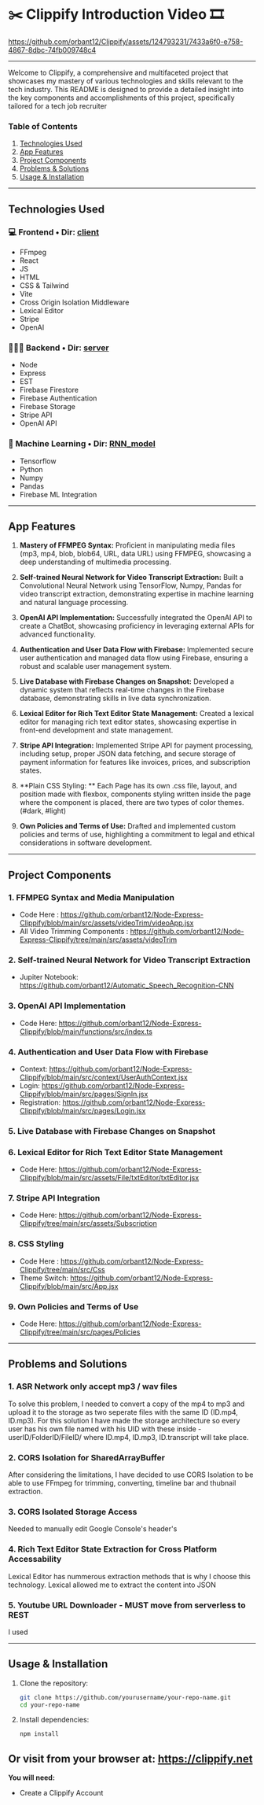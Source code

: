 # ✂️ Clippify Introduction Video 🎞️





https://github.com/orbant12/Clippify/assets/124793231/7433a6f0-e758-4867-8dbc-74fb009748c4





---

Welcome to Clippify, a comprehensive and multifaceted project that showcases my mastery of various technologies and skills relevant to the tech industry. This README is designed to provide a detailed insight into the key components and accomplishments of this project, specifically tailored for a tech job recruiter
 
### Table of Contents
1. [Technologies Used](#technologies-used)
2. [App Features](#app-features)
3. [Project Components](#project-components)
4. [Problems & Solutions](#problems--solutions)
5. [Usage & Installation](#usage--installation)
   
---

## Technologies Used

### 💻 Frontend • Dir: [client](https://github.com/orbant12/Clippify/tree/master/client)

- FFmpeg
- React
- JS
- HTML
- CSS & Tailwind
- Vite
- Cross Origin Isolation Middleware
- Lexical Editor 
- Stripe 
- OpenAI 

### 👨🏻‍💻 Backend • Dir: [server](https://github.com/orbant12/Clippify/tree/master/server)

- Node
- Express
- EST
- Firebase Firestore
- Firebase Authentication
- Firebase Storage
- Stripe API
- OpenAI API

### 👾 Machine Learning • Dir: [RNN_model](https://github.com/orbant12/Clippify/tree/master/RNN_model)

- Tensorflow
- Python
- Numpy
- Pandas
- Firebase ML Integration
  
---

## App Features

1. **Mastery of FFMPEG Syntax:** Proficient in manipulating media files (mp3, mp4, blob, blob64, URL, data URL) using FFMPEG, showcasing a deep understanding of multimedia processing.

2. **Self-trained Neural Network for Video Transcript Extraction:** Built a Convolutional Neural Network using TensorFlow, Numpy, Pandas for video transcript extraction, demonstrating expertise in machine learning and natural language processing.

3. **OpenAI API Implementation:** Successfully integrated the OpenAI API to create a ChatBot, showcasing proficiency in leveraging external APIs for advanced functionality.

4. **Authentication and User Data Flow with Firebase:** Implemented secure user authentication and managed data flow using Firebase, ensuring a robust and scalable user management system.

5. **Live Database with Firebase Changes on Snapshot:** Developed a dynamic system that reflects real-time changes in the Firebase database, demonstrating skills in live data synchronization.

6. **Lexical Editor for Rich Text Editor State Management:** Created a lexical editor for managing rich text editor states, showcasing expertise in front-end development and state management.

7. **Stripe API Integration:** Implemented Stripe API for payment processing, including setup, proper JSON data fetching, and secure storage of payment information for features like invoices, prices, and subscription states.

8. **Plain CSS Styling: ** Each Page has its own .css file, layout, and position made with flexbox, components styling written inside the page where the component is placed, there are two types of color themes. (#dark, #light) 

10. **Own Policies and Terms of Use:** Drafted and implemented custom policies and terms of use, highlighting a commitment to legal and ethical considerations in software development.

---

## Project Components

### 1. FFMPEG Syntax and Media Manipulation

 - Code Here : https://github.com/orbant12/Node-Express-Clippify/blob/main/src/assets/videoTrim/videoApp.jsx
 - All Video Trimming Components : https://github.com/orbant12/Node-Express-Clippify/tree/main/src/assets/videoTrim

### 2. Self-trained Neural Network for Video Transcript Extraction

 - Jupiter Notebook: https://github.com/orbant12/Automatic_Speech_Recognition-CNN

### 3. OpenAI API Implementation

 - Code Here: https://github.com/orbant12/Node-Express-Clippify/blob/main/functions/src/index.ts

### 4. Authentication and User Data Flow with Firebase

 - Context: https://github.com/orbant12/Node-Express-Clippify/blob/main/src/context/UserAuthContext.jsx
 - Login: https://github.com/orbant12/Node-Express-Clippify/blob/main/src/pages/SignIn.jsx
 - Registration: https://github.com/orbant12/Node-Express-Clippify/blob/main/src/pages/Login.jsx

### 5. Live Database with Firebase Changes on Snapshot



### 6. Lexical Editor for Rich Text Editor State Management

 - Code Here: https://github.com/orbant12/Node-Express-Clippify/blob/main/src/assets/File/txtEditor/txtEditor.jsx

### 7. Stripe API Integration

 - Code Here: https://github.com/orbant12/Node-Express-Clippify/tree/main/src/assets/Subscription

### 8. CSS Styling

 - Code Here : https://github.com/orbant12/Node-Express-Clippify/tree/main/src/Css
 - Theme Switch: https://github.com/orbant12/Node-Express-Clippify/blob/main/src/App.jsx

### 9. Own Policies and Terms of Use

 - Code Here: https://github.com/orbant12/Node-Express-Clippify/tree/main/src/pages/Policies

---

## Problems and Solutions

### 1. ASR Network only accept mp3 / wav files

To solve this problem, I needed to convert a copy of the mp4 to mp3 and upload it to the storage as two seperate files with the same ID (ID.mp4, ID.mp3). For this solution I have made the storage architecture so every user has his own file named with his UID with these inside - userID/FolderID/FileID/ where ID.mp4, ID.mp3, ID.transcript will take place.

### 2. CORS Isolation for SharedArrayBuffer 

After considering the limitations, I have decided to use CORS Isolation to be able to use FFmpeg for trimming, converting, timeline bar and thubnail extraction.

### 3. CORS Isolated Storage Access

Needed to manually edit Google Console's header's

### 4. Rich Text Editor State Extraction for Cross Platform Accessability

Lexical Editor has nummerous extraction methods that is why I choose this technology. Lexical allowed me to extract the content into JSON

### 5. Youtube URL Downloader - MUST move from serverless to REST

I used 


---

## Usage & Installation
1. Clone the repository:
    ```sh
    git clone https://github.com/yourusername/your-repo-name.git
    cd your-repo-name
    ```

2. Install dependencies:
    ```sh
    npm install
    ```

## Or visit from your browser at: https://clippify.net

**You will need:**
 - Create a Clippify Account

  


